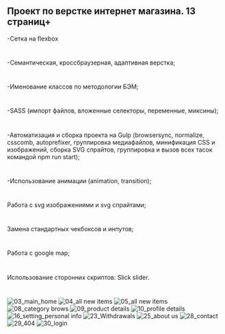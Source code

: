 Проект по верстке интернет магазина. 13 страниц+
----------
-Сетка на flexbox
#
-Семантическая, кроссбраузерная, адаптивная верстка;
#
-Именование классов по методологии БЭМ;
#
-SASS (импорт файлов, вложенные селекторы, переменные, миксины);
#
-Автоматизация и сборка проекта на Gulp (browsersync, normalize, csscomb, autoprefixer, группировка медиафайлов, минификация CSS и изображений, сборка SVG спрайтов, группировка и вызов всех тасок командой npm run start);
#
-Использование анимации (animation, transition);
#
Работа с svg изображениями и svg спрайтами;
#
Замена стандартных чекбоксов и инпутов;
#
Работа с google map;
#
Использование сторонних скриптов: Slick slider.
#
![03_main_home](https://user-images.githubusercontent.com/61487027/81491860-b277c000-929b-11ea-9b30-207a93800eb7.png)
![04_all new items](https://user-images.githubusercontent.com/61487027/81491864-ba376480-929b-11ea-8530-e1d0781103ea.png)
![05_all new items](https://user-images.githubusercontent.com/61487027/81491866-bc012800-929b-11ea-9177-6b56f1b6c128.png)
![08_category brows](https://user-images.githubusercontent.com/61487027/81491867-bc99be80-929b-11ea-9898-d64a5a1b4ebf.png)
![09_product details](https://user-images.githubusercontent.com/61487027/81491869-bdcaeb80-929b-11ea-982c-91a3a3f3bef7.png)
![10_profile details](https://user-images.githubusercontent.com/61487027/81491870-be638200-929b-11ea-8369-5649c52ff9b3.png)
![16_setting_personal info](https://user-images.githubusercontent.com/61487027/81491871-bf94af00-929b-11ea-9bd6-d8c15cdc1a0c.png)
![23_Withdrawals](https://user-images.githubusercontent.com/61487027/81491872-c02d4580-929b-11ea-867d-09f8fbc4b286.png)
![25_about us](https://user-images.githubusercontent.com/61487027/81491874-c0c5dc00-929b-11ea-943a-39d14c1b8b76.png)
![28_contact](https://user-images.githubusercontent.com/61487027/81491875-c15e7280-929b-11ea-8913-0d714da1fc5b.png)
![29_404](https://user-images.githubusercontent.com/61487027/81491876-c28f9f80-929b-11ea-833a-b27b2d48222c.png)
![30_login](https://user-images.githubusercontent.com/61487027/81491877-c3283600-929b-11ea-9bb7-8f749ebea4dd.png)

